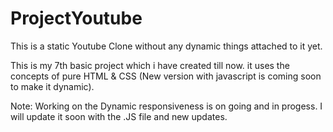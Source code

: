 # ProjectYoutube

This is a static Youtube Clone without any dynamic things attached to it yet.

This is my 7th basic project which i have created till now.
it uses the concepts of pure HTML & CSS (New version with javascript is coming soon to make it dynamic).


Note: Working on the Dynamic responsiveness is on going and in progess. I will update it soon with the .JS file and new updates.
